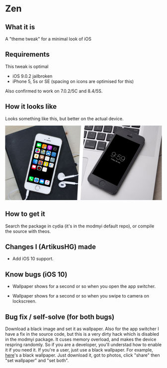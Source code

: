 # Zen

## What it is
A "theme tweak" for a minimal look of iOS

## Requirements

This tweak is optimal
 - iOS 9.0.2 jailbroken
 - iPhone 5, 5s or SE (spacing on icons are optimised for this)
 
Also confirmed to work on 7.0.2/5C and 8.4/5S.
 

## How it looks like
Looks something like this, but better on the actual device.  

![](preview.jpg)

## How to get it 

Search the package in cydia (it's in the modmyi default repo), or compile the source with theos.

## Changes I (ArtikusHG) made

- Add iOS 10 support.

## Know bugs (iOS 10)

- Wallpaper shows for a second or so when you open the app switcher.

- Wallpaper shows for a second or so when you swipe to camera on lockscreen.

## Bug fix / self-solve (for both bugs)

Download a black image and set it as wallpaper. Also for the app switcher I have a fix in the source code, but this is a very dirty hack which is disabled in the modmyi package. It cuses memory overload, and makes the device respring randomly. So if you are a developer, you'll understad how to enable it if you need it. If you're a user, just use a black wallpaper.
For example, [here](https://www.androidcentral.com/sites/androidcentral.com/files/styles/w550h500/public/wallpapers/pure-black-wallpaper-159.jpg?itok=F7s-qzpr)'s a black wallpaper. Just download it, got to photos, click "share" then "set wallpaper" and "set both".
